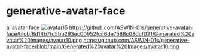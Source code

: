 # generative-avatar-face
ai avatar face
![avatar15](https://user-images.githubusercontent.com/97524411/226085339-2c3859a8-9d17-4cc8-bd4a-0ea40c7d93bc.png)
https://github.com/ASWIN-01s/generative-avatar-face/blob/6d14b7fd5bb293ec00952fcc6de7588c08dcf021/Generated%20avatar%20Images/avatar10.png
https://github.com/ASWIN-01s/generative-avatar-face/blob/main/Generated%20avatar%20Images/avatar10.png
